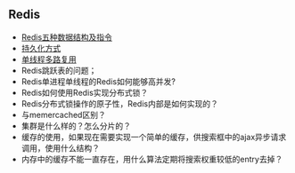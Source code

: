 ## Redis
- [Redis五种数据结构及指令](/markdown/cache/redisDataStructrue.md)
- [持久化方式](/markdown/cache/redisPersistence.md)
- [单线程多路复用](/markdown/cache/redisSingleThread.md)
- Redis跳跃表的问题；
- Redis单进程单线程的Redis如何能够高并发?
- Redis如何使用Redis实现分布式锁？
- Redis分布式锁操作的原子性，Redis内部是如何实现的？
- 与memercached区别？
- 集群是什么样的？怎么分片的？
- 缓存的使用，如果现在需要实现一个简单的缓存，供搜索框中的ajax异步请求调用，使用什么结构？
- 内存中的缓存不能一直存在，用什么算法定期将搜索权重较低的entry去掉？

<!--
https://blog.csdn.net/liuao107329/article/details/76147637
-->